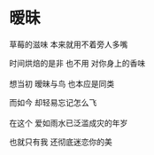 # 暧昧

草莓的滋味 本来就用不着旁人多嘴

时间烘焙的是非 也不用 对你身上的香味
<br>
<br>
想当初 暧昧与鸟 也本应是同类

而如今 却轻易忘记怎么飞
<br>
<br>
在这个 爱如雨水已泛滥成灾的年岁

也就只有我 还彻底迷恋你的美
